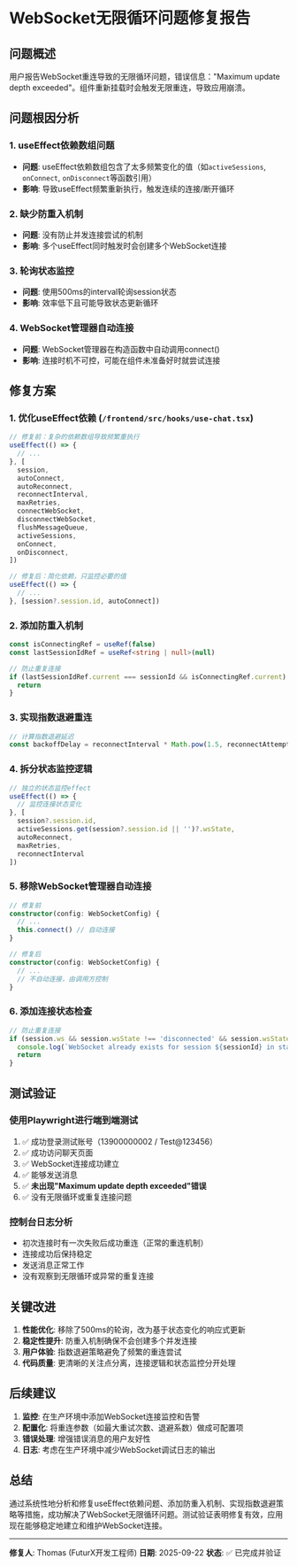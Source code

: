# WebSocket无限循环问题修复报告

## 问题概述
用户报告WebSocket重连导致的无限循环问题，错误信息："Maximum update depth exceeded"。组件重新挂载时会触发无限重连，导致应用崩溃。

## 问题根因分析

### 1. useEffect依赖数组问题
- **问题**: useEffect依赖数组包含了太多频繁变化的值（如`activeSessions`, `onConnect`, `onDisconnect`等函数引用）
- **影响**: 导致useEffect频繁重新执行，触发连续的连接/断开循环

### 2. 缺少防重入机制
- **问题**: 没有防止并发连接尝试的机制
- **影响**: 多个useEffect同时触发时会创建多个WebSocket连接

### 3. 轮询状态监控
- **问题**: 使用500ms的interval轮询session状态
- **影响**: 效率低下且可能导致状态更新循环

### 4. WebSocket管理器自动连接
- **问题**: WebSocket管理器在构造函数中自动调用connect()
- **影响**: 连接时机不可控，可能在组件未准备好时就尝试连接

## 修复方案

### 1. 优化useEffect依赖 (`/frontend/src/hooks/use-chat.tsx`)
```typescript
// 修复前：复杂的依赖数组导致频繁重执行
useEffect(() => {
  // ...
}, [
  session,
  autoConnect,
  autoReconnect,
  reconnectInterval,
  maxRetries,
  connectWebSocket,
  disconnectWebSocket,
  flushMessageQueue,
  activeSessions,
  onConnect,
  onDisconnect,
])

// 修复后：简化依赖，只监控必要的值
useEffect(() => {
  // ...
}, [session?.session.id, autoConnect])
```

### 2. 添加防重入机制
```typescript
const isConnectingRef = useRef(false)
const lastSessionIdRef = useRef<string | null>(null)

// 防止重复连接
if (lastSessionIdRef.current === sessionId && isConnectingRef.current) {
  return
}
```

### 3. 实现指数退避重连
```typescript
// 计算指数退避延迟
const backoffDelay = reconnectInterval * Math.pow(1.5, reconnectAttemptsRef.current)
```

### 4. 拆分状态监控逻辑
```typescript
// 独立的状态监控effect
useEffect(() => {
  // 监控连接状态变化
}, [
  session?.session.id,
  activeSessions.get(session?.session.id || '')?.wsState,
  autoReconnect,
  maxRetries,
  reconnectInterval
])
```

### 5. 移除WebSocket管理器自动连接
```typescript
// 修复前
constructor(config: WebSocketConfig) {
  // ...
  this.connect() // 自动连接
}

// 修复后
constructor(config: WebSocketConfig) {
  // ...
  // 不自动连接，由调用方控制
}
```

### 6. 添加连接状态检查
```typescript
// 防止重复连接
if (session.ws && session.wsState !== 'disconnected' && session.wsState !== 'error') {
  console.log(`WebSocket already exists for session ${sessionId} in state: ${session.wsState}`)
  return
}
```

## 测试验证

### 使用Playwright进行端到端测试
1. ✅ 成功登录测试账号（13900000002 / Test@123456）
2. ✅ 成功访问聊天页面
3. ✅ WebSocket连接成功建立
4. ✅ 能够发送消息
5. ✅ **未出现"Maximum update depth exceeded"错误**
6. ✅ 没有无限循环或重复连接问题

### 控制台日志分析
- 初次连接时有一次失败后成功重连（正常的重连机制）
- 连接成功后保持稳定
- 发送消息正常工作
- 没有观察到无限循环或异常的重复连接

## 关键改进

1. **性能优化**: 移除了500ms的轮询，改为基于状态变化的响应式更新
2. **稳定性提升**: 防重入机制确保不会创建多个并发连接
3. **用户体验**: 指数退避策略避免了频繁的重连尝试
4. **代码质量**: 更清晰的关注点分离，连接逻辑和状态监控分开处理

## 后续建议

1. **监控**: 在生产环境中添加WebSocket连接监控和告警
2. **配置化**: 将重连参数（如最大重试次数、退避系数）做成可配置项
3. **错误处理**: 增强错误消息的用户友好性
4. **日志**: 考虑在生产环境中减少WebSocket调试日志的输出

## 总结

通过系统性地分析和修复useEffect依赖问题、添加防重入机制、实现指数退避策略等措施，成功解决了WebSocket无限循环问题。测试验证表明修复有效，应用现在能够稳定地建立和维护WebSocket连接。

---
**修复人**: Thomas (FuturX开发工程师)
**日期**: 2025-09-22
**状态**: ✅ 已完成并验证
